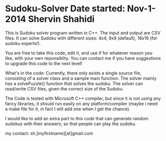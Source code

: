 Sudoku-Solver
Date started: Nov-1-2014
Shervin Shahidi
=============

This is Sudoku solver program written in C++. The input and output are CSV files. It can solve Sudoku with different sizes: 4x4, 9x9 (default), 16x16 (for sudoku experts!).
 
 You are free to take this code, edit it, and use if for whatever reason you like, with your own reponsiblity.
 You can contact me if you have suggestions to upgrade this code to the next level!
 
 What's in the code:
 Currently, there only exists a single source file, consisting of a solver class and a sample main function.
 The solver mainly has a solvePuzzle() function that solves the sudoku.
 The solver can read/write CSV files, given the correct size of the Sudoku.

 The Code is tested with Microsoft C++ compiler, but since it is not using any fancy libraries, it should run easily on any platform/compiler (maybe i need a make file for it, in fact I will add one when I get the chance).

 I would like to add an extra part to this code that can generate random sudokus with their answers, so that people can play the sudoku.
 
 
 
 
 my contact: sh.[myfirstname][at]gmail.com
 
 
 
 
